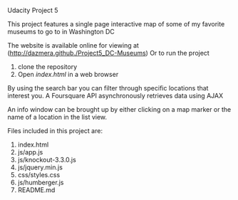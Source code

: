 Udacity Project 5

This project features a single page  interactive map of some of my favorite museums to go to in Washington DC

The website is available online for viewing at (http://dazmera.github./Project5_DC-Museums)
Or to run the project 

1. clone the repository
2. Open *index.html* in a web browser 

By using the search bar you can filter through specific locations that interest you.
A Foursquare API asynchronously retrieves data using AJAX

An info window can be brought up by either clicking on a map marker or the name of a location in the list view.

Files included in this project are:

1. index.html
2. js/app.js
3. js/knockout-3.3.0.js
4. js/jquery.min.js
5. css/styles.css
6. js/humberger.js
7. README.md